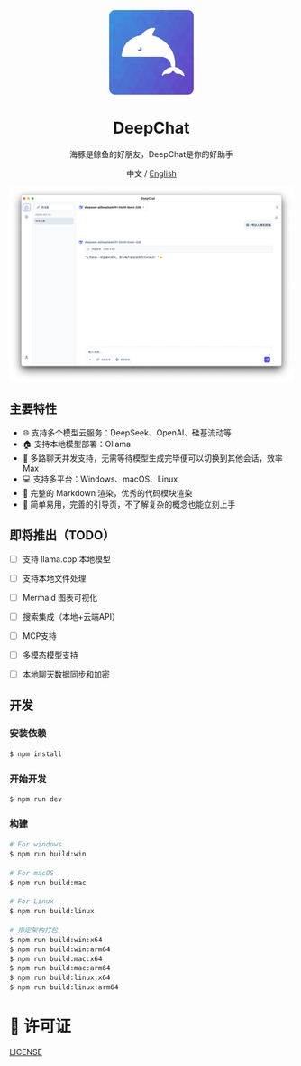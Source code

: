 
<p align='center'>
<img src='./build/icon.png' width="150" height="150" alt="logo" />
</p>

<h1 align="center">DeepChat</h1>

<p align="center">海豚是鲸鱼的好朋友，DeepChat是你的好助手</p>

<div align="center">
  中文 / <a href="./README.md">English</a>
</div>

<p align='center'>
<img src='./build/screen.zh.png'/>
</p>

## 主要特性

- 🌐 支持多个模型云服务：DeepSeek、OpenAI、硅基流动等
- 🏠 支持本地模型部署：Ollama
- 🚀 多路聊天并发支持，无需等待模型生成完毕便可以切换到其他会话，效率Max
- 💻 支持多平台：Windows、macOS、Linux
- 📄 完整的 Markdown 渲染，优秀的代码模块渲染
- 🌟 简单易用，完善的引导页，不了解复杂的概念也能立刻上手

## 即将推出（TODO）
- [ ] 支持 llama.cpp 本地模型
- [ ] 支持本地文件处理
- [ ] Mermaid 图表可视化
- [ ] 搜索集成（本地+云端API）
- [ ] MCP支持
- [ ] 多模态模型支持
- [ ] 本地聊天数据同步和加密


## 开发

### 安装依赖

```bash
$ npm install
```

### 开始开发

```bash
$ npm run dev
```

### 构建

```bash
# For windows
$ npm run build:win

# For macOS
$ npm run build:mac

# For Linux
$ npm run build:linux

# 指定架构打包
$ npm run build:win:x64
$ npm run build:win:arm64
$ npm run build:mac:x64
$ npm run build:mac:arm64
$ npm run build:linux:x64
$ npm run build:linux:arm64
```
# 📃 许可证
[LICENSE](./LICENSE)

